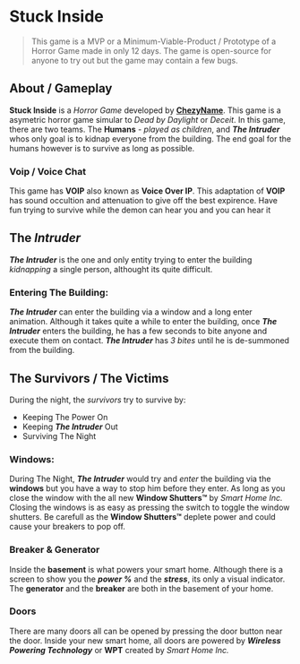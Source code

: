 
# Stuck Inside
> This game is a MVP or a Minimum-Viable-Product / Prototype of a Horror Game made in only 12 days. The game is open-source for anyone to try out but the game may contain a few bugs.
## About / Gameplay
**Stuck Inside** is a *Horror Game* developed by [**ChezyName**](https://github.com/ChezyName). This game is a asymetric horror game simular to *Dead by Daylight* or *Deceit*.
In this game, there are two teams. The **Humans** *- played as children*, and ***The Intruder*** whos only goal is to kidnap everyone from the building. The end goal for the humans however is to survive as long as possible.

### Voip / Voice Chat
This game has **VOIP** also known as **Voice Over IP**. This adaptation of **VOIP** has sound occultion and attenuation to give off the best expirence.
Have fun trying to survive while the demon can hear you and you can hear it

## The *Intruder*
***The Intruder*** is the one and only entity trying to enter the building *kidnapping* a single person, althought its quite difficult.

### **Entering The Building:**
***The Intruder*** can enter the building via a window and a long enter animation. Although it takes quite a while to enter the building, once ***The Intruder*** enters the building, he has a few seconds to bite anyone and execute them on contact. ***The Intruder*** has *3 bites* until he is de-summoned from the building.

## The Survivors / The Victims
During the night, the *survivors* try to survive by:

- Keeping The Power On
- Keeping ***The Intruder*** Out
- Surviving The Night

### **Windows:**
During The Night, ***The Intruder*** would try and *enter* the building via the **windows** but you have a way to stop him before they enter. As long as you close the window with the all new **Window Shutters™** by *Smart Home Inc.*
Closing the windows is as easy as pressing the switch to toggle the window shutters. Be carefull as the **Window Shutters™** deplete power and could cause your breakers to pop off.

### **Breaker & Generator**
Inside the **basement** is what powers your smart home. Although there is a screen to show you the ***power %*** and the ***stress***, its only a visual indicator. The **generator** and the **breaker** are both in the basement of your home.

### **Doors**
There are many doors all can be opened by pressing the door button near the door. Inside your new smart home, all doors are powered by ***Wireless Powering Technology*** or **WPT** created by *Smart Home Inc.*
